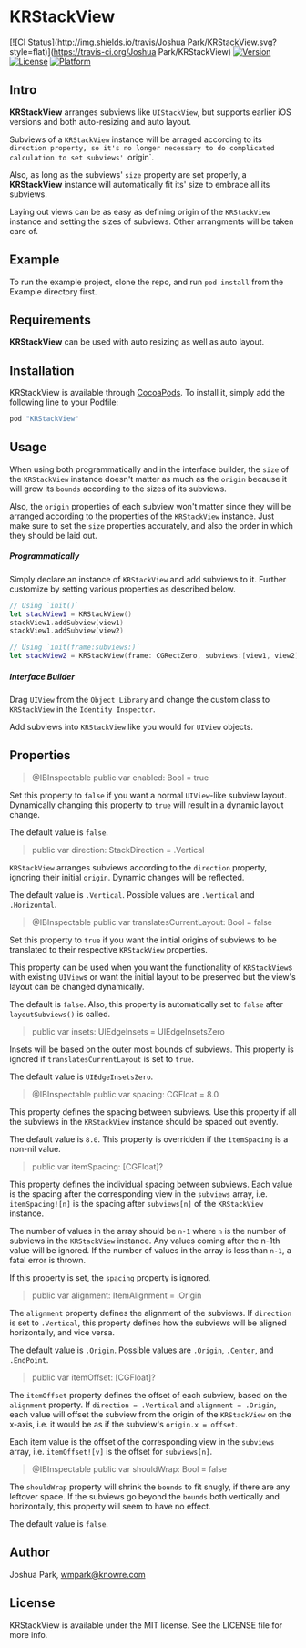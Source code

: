 # KRStackView

[![CI Status](http://img.shields.io/travis/Joshua Park/KRStackView.svg?style=flat)](https://travis-ci.org/Joshua Park/KRStackView)
[![Version](https://img.shields.io/cocoapods/v/KRStackView.svg?style=flat)](http://cocoapods.org/pods/KRStackView)
[![License](https://img.shields.io/cocoapods/l/KRStackView.svg?style=flat)](http://cocoapods.org/pods/KRStackView)
[![Platform](https://img.shields.io/cocoapods/p/KRStackView.svg?style=flat)](http://cocoapods.org/pods/KRStackView)

## Intro
**KRStackView** arranges subviews like `UIStackView`, but supports earlier iOS versions and both auto-resizing and auto layout.

Subviews of a `KRStackView` instance will be arraged according to its `direction property, so it's no longer necessary to do complicated calculation to set subviews' `origin`.

Also, as long as the subviews' `size` property are set properly, a **KRStackView** instance will automatically fit its' size to embrace all its subviews.

Laying out views can be as easy as defining origin of the `KRStackView` instance and setting the sizes of subviews. Other arrangments will be taken care of.

## Example

To run the example project, clone the repo, and run `pod install` from the Example directory first.

## Requirements

**KRStackView** can be used with auto resizing as well as auto layout.

## Installation

KRStackView is available through [CocoaPods](http://cocoapods.org). To install
it, simply add the following line to your Podfile:

```ruby
pod "KRStackView"
```

## Usage
When using both programmatically and in the interface builder, the `size` of the `KRStackView` instance doesn't matter as much as the `origin` because it will grow its `bounds` according to the sizes of its subviews.

Also, the `origin` properties of each subview won't matter since they will be arranged according to the properties of the `KRStackView` instance. Just make sure to set the `size` properties accurately, and also the order in which they should be laid out.

##### Programmatically
Simply declare an instance of `KRStackView` and add subviews to it. Further customize by setting various properties as described below.
``` swift
// Using `init()`
let stackView1 = KRStackView()
stackView1.addSubview(view1)
stackView1.addSubview(view2)

// Using `init(frame:subviews:)`
let stackView2 = KRStackView(frame: CGRectZero, subviews:[view1, view2])
```

##### Interface Builder
Drag `UIView` from the `Object Library` and change the custom class to `KRStackView` in the `Identity Inspector`.

Add subviews into `KRStackView` like you would for `UIView` objects.

## Properties

> @IBInspectable public var enabled: Bool = true

Set this property to `false` if you want a normal `UIView`-like subview layout. Dynamically changing this property to `true` will result in a dynamic layout change.

The default value is `false`.

> public var direction: StackDirection = .Vertical

`KRStackView` arranges subviews according to the `direction` property, ignoring their initial `origin`. Dynamic changes will be reflected.

The default value is `.Vertical`. Possible values are `.Vertical` and `.Horizontal`.

> @IBInspectable public var translatesCurrentLayout: Bool = false

Set this property to `true` if you want the initial origins of subviews to be translated to their respective `KRStackView` properties.

This property can be used when you want the functionality of `KRStackView`s with existing `UIView`s or want the initial layout to be preserved but the view's layout can be changed dynamically.

The default is `false`. Also, this property is automatically set to `false` after `layoutSubviews()` is called.

> public var insets: UIEdgeInsets = UIEdgeInsetsZero

Insets will be based on the outer most bounds of subviews. This property is ignored if `translatesCurrentLayout` is set to `true`.

The default value is `UIEdgeInsetsZero`.

> @IBInspectable public var spacing: CGFloat = 8.0

This property defines the spacing between subviews. Use this property if all the subviews in the `KRStackView` instance should be spaced out evently.

The default value is `8.0`. This property is overridden if the `itemSpacing` is a non-nil value.

> public var itemSpacing: [CGFloat]?

This property defines the individual spacing between subviews. Each value is the spacing after the corresponding view in the `subviews` array, i.e. `itemSpacing![n]` is the spacing after `subviews[n]` of the `KRStackView` instance.

The number of values in the array should be `n-1` where `n` is the number of subviews in the `KRStackView` instance. Any values coming after the n-1th value will be ignored. If the number of values in the array is less than `n-1`, a fatal error is thrown.

If this property is set, the `spacing` property is ignored.
    
> public var alignment: ItemAlignment = .Origin

The `alignment` property defines the alignment of the subviews. If `direction` is set to `.Vertical`, this property defines how the subviews will be aligned horizontally, and vice versa.

The default value is `.Origin`. Possible values are `.Origin`, `.Center`, and `.EndPoint`. 

> public var itemOffset: [CGFloat]?

The `itemOffset` property defines the offset of each subview, based on the `alignment` property. If `direction = .Vertical` and `alignment = .Origin`, each value will offset the subview from the origin of the `KRStackView` on the x-axis, i.e. it would be as if the subview's `origin.x = offset`. 

Each item value is the offset of the corresponding view in the `subviews` array, i.e. `itemOffset![v]` is the offset for `subviews[n]`.
    
> @IBInspectable public var shouldWrap: Bool = false

The `shouldWrap` property will shrink the `bounds` to fit snugly, if there are any leftover space. If the subviews go beyond the `bounds` both vertically and horizontally, this property will seem to have no effect.

The default value is `false`.

## Author

Joshua Park, wmpark@knowre.com

## License

KRStackView is available under the MIT license. See the LICENSE file for more info.
